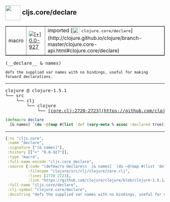 ## <img width="48px" valign="middle" src="http://i.imgur.com/Hi20huC.png"> cljs.core/declare

 <table border="1">
<tr>
<td>macro</td>
<td><a href="https://github.com/cljsinfo/api-refs/tree/0.0-927"><img valign="middle" alt="[+] 0.0-927" src="https://img.shields.io/badge/+-0.0--927-lightgrey.svg"></a> </td>
<td>
imported [<img height="24px" valign="middle" src="http://i.imgur.com/1GjPKvB.png"> <samp>clojure.core/declare</samp>](http://clojure.github.io/clojure/branch-master/clojure.core-api.html#clojure.core/declare)
</td>
</tr>
</table>

 <samp>
(__declare__ & names)<br>
</samp>

```
defs the supplied var names with no bindings, useful for making forward declarations.
```

---

 <pre>
clojure @ clojure-1.5.1
└── src
    └── clj
        └── clojure
            └── <ins>[core.clj:2720-2723](https://github.com/clojure/clojure/blob/clojure-1.5.1/src/clj/clojure/core.clj#L2720-L2723)</ins>
</pre>

```clj
(defmacro declare
  [& names] `(do ~@(map #(list 'def (vary-meta % assoc :declared true)) names)))
```


---

```clj
{:ns "cljs.core",
 :name "declare",
 :signature ["[& names]"],
 :history [["+" "0.0-927"]],
 :type "macro",
 :full-name-encode "cljs.core_declare",
 :source {:code "(defmacro declare\n  [& names] `(do ~@(map #(list 'def (vary-meta % assoc :declared true)) names)))",
          :filename "clojure/src/clj/clojure/core.clj",
          :lines [2720 2723],
          :link "https://github.com/clojure/clojure/blob/clojure-1.5.1/src/clj/clojure/core.clj#L2720-L2723"},
 :full-name "cljs.core/declare",
 :clj-symbol "clojure.core/declare",
 :docstring "defs the supplied var names with no bindings, useful for making forward declarations."}

```
